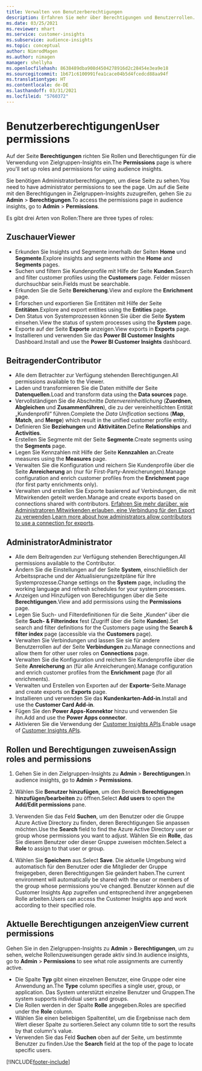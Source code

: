 ```yaml
---
title: Verwalten von Benutzerberechtigungen
description: Erfahren Sie mehr über Berechtigungen und Benutzerrollen.
ms.date: 03/25/2021
ms.reviewer: mhart
ms.service: customer-insights
ms.subservice: audience-insights
ms.topic: conceptual
author: NimrodMagen
ms.author: nimagen
manager: shellyha
ms.openlocfilehash: 8638489dba908d4504278916d2c28454e3ea9e18
ms.sourcegitcommit: 1b671c6100991fea1cace04b5d4fcedcd88aa94f
ms.translationtype: HT
ms.contentlocale: de-DE
ms.lasthandoff: 03/31/2021
ms.locfileid: "5760372"
---
```

# <a name="user-permissions"></a><span data-ttu-id="340ee-103">Benutzerberechtigungen</span><span class="sxs-lookup"><span data-stu-id="340ee-103">User permissions</span></span>

<span data-ttu-id="340ee-104">Auf der Seite **Berechtigungen** richten Sie Rollen und Berechtigungen für die Verwendung von Zielgruppen-Insights ein.</span><span class="sxs-lookup"><span data-stu-id="340ee-104">The **Permissions** page is where you'll set up roles and permissions for using audience insights.</span></span>

<span data-ttu-id="340ee-105">Sie benötigen Administratorberechtigungen, um diese Seite zu sehen.</span><span class="sxs-lookup"><span data-stu-id="340ee-105">You need to have administrator permissions to see the page.</span></span> <span data-ttu-id="340ee-106">Um auf die Seite mit den Berechtigungen in Zielgruppen-Insights zuzugreifen, gehen Sie zu **Admin** > **Berechtigungen**.</span><span class="sxs-lookup"><span data-stu-id="340ee-106">To access the permissions page in audience insights, go to **Admin** > **Permissions**.</span></span>

<span data-ttu-id="340ee-107">Es gibt drei Arten von Rollen:</span><span class="sxs-lookup"><span data-stu-id="340ee-107">There are three types of roles:</span></span>

## <a name="viewer"></a><span data-ttu-id="340ee-108">Zuschauer</span><span class="sxs-lookup"><span data-stu-id="340ee-108">Viewer</span></span>

- <span data-ttu-id="340ee-109">Erkunden Sie Insights und Segmente innerhalb der Seiten **Home** und **Segmente**.</span><span class="sxs-lookup"><span data-stu-id="340ee-109">Explore insights and segments within the **Home** and **Segments** pages.</span></span>
- <span data-ttu-id="340ee-110">Suchen und filtern Sie Kundenprofile mit Hilfe der Seite **Kunden**.</span><span class="sxs-lookup"><span data-stu-id="340ee-110">Search and filter customer profiles using the **Customers** page.</span></span> <span data-ttu-id="340ee-111">Felder müssen durchsuchbar sein.</span><span class="sxs-lookup"><span data-stu-id="340ee-111">Fields must be searchable.</span></span>
- <span data-ttu-id="340ee-112">Erkunden Sie die Seite **Bereicherung**.</span><span class="sxs-lookup"><span data-stu-id="340ee-112">View and explore the **Enrichment** page.</span></span>
- <span data-ttu-id="340ee-113">Erforschen und exportieren Sie Entitäten mit Hilfe der Seite **Entitäten**.</span><span class="sxs-lookup"><span data-stu-id="340ee-113">Explore and export entities using the **Entities** page.</span></span>
- <span data-ttu-id="340ee-114">Den Status von Systemprozessen können Sie über die Seite **System** einsehen.</span><span class="sxs-lookup"><span data-stu-id="340ee-114">View the status of system processes  using the **System** page.</span></span>
- <span data-ttu-id="340ee-115">Exporte auf der Seite **Exporte** anzeigen.</span><span class="sxs-lookup"><span data-stu-id="340ee-115">View exports in **Exports** page.</span></span>
- <span data-ttu-id="340ee-116">Installieren und verwenden Sie das **Power BI Customer Insights** Dashboard.</span><span class="sxs-lookup"><span data-stu-id="340ee-116">Install and use the **Power BI Customer Insights** dashboard.</span></span>

## <a name="contributor"></a><span data-ttu-id="340ee-117">Beitragender</span><span class="sxs-lookup"><span data-stu-id="340ee-117">Contributor</span></span>

- <span data-ttu-id="340ee-118">Alle dem Betrachter zur Verfügung stehenden Berechtigungen.</span><span class="sxs-lookup"><span data-stu-id="340ee-118">All permissions available to the Viewer.</span></span>
- <span data-ttu-id="340ee-119">Laden und transformieren Sie die Daten mithilfe der Seite **Datenquellen**.</span><span class="sxs-lookup"><span data-stu-id="340ee-119">Load and transform data using the **Data sources** page.</span></span>
- <span data-ttu-id="340ee-120">Vervollständigen Sie die Abschnitte *Datenvereinheitlichung* (**Zuordnen**, **Abgleichen** und **Zusammenführen**), die zu der vereinheitlichten Entität „Kundenprofil“ führen.</span><span class="sxs-lookup"><span data-stu-id="340ee-120">Complete the *Data Unification* sections (**Map**, **Match**, and **Merge**) which result in the unified customer profile entity.</span></span>
- <span data-ttu-id="340ee-121">Definieren Sie **Beziehungen** und **Aktivitäten**.</span><span class="sxs-lookup"><span data-stu-id="340ee-121">Define **Relationships** and **Activities**.</span></span>
- <span data-ttu-id="340ee-122">Erstellen Sie Segmente mit der Seite **Segmente**.</span><span class="sxs-lookup"><span data-stu-id="340ee-122">Create segments using the **Segments** page.</span></span>
- <span data-ttu-id="340ee-123">Legen Sie Kennzahlen mit Hilfe der Seite **Kennzahlen** an.</span><span class="sxs-lookup"><span data-stu-id="340ee-123">Create measures using the **Measures** page.</span></span>
- <span data-ttu-id="340ee-124">Verwalten Sie die Konfiguration und reichern Sie Kundenprofile über die Seite **Anreicherung** an (nur für First-Party-Anreicherungen).</span><span class="sxs-lookup"><span data-stu-id="340ee-124">Manage configuration and enrich customer profiles from the **Enrichment** page (for first party enrichments only).</span></span>
- <span data-ttu-id="340ee-125">Verwalten und erstellen Sie Exporte basierend auf Verbindungen, die mit Mitwirkenden geteilt werden.</span><span class="sxs-lookup"><span data-stu-id="340ee-125">Manage and create exports based on connections shared with contributors.</span></span> <span data-ttu-id="340ee-126">[Erfahren Sie mehr darüber, wie Administratoren Mitwirkenden erlauben, eine Verbindung für den Export zu verwenden](connections.md#allow-contributors-to-use-a-connection-for-exports).</span><span class="sxs-lookup"><span data-stu-id="340ee-126">[Learn more about how administrators allow contributors to use a connection for exports](connections.md#allow-contributors-to-use-a-connection-for-exports).</span></span>

## <a name="administrator"></a><span data-ttu-id="340ee-127">Administrator</span><span class="sxs-lookup"><span data-stu-id="340ee-127">Administrator</span></span>

- <span data-ttu-id="340ee-128">Alle dem Beitragenden zur Verfügung stehenden Berechtigungen.</span><span class="sxs-lookup"><span data-stu-id="340ee-128">All permissions available to the Contributor.</span></span>
- <span data-ttu-id="340ee-129">Ändern Sie die Einstellungen auf der Seite **System**, einschließlich der Arbeitssprache und der Aktualisierungszeitpläne für Ihre Systemprozesse.</span><span class="sxs-lookup"><span data-stu-id="340ee-129">Change settings on the **System** page, including the working language and refresh schedules for your system processes.</span></span>
- <span data-ttu-id="340ee-130">Anzeigen und Hinzufügen von Berechtigungen über die Seite **Berechtigungen**.</span><span class="sxs-lookup"><span data-stu-id="340ee-130">View and add permissions using the **Permissions** page.</span></span>
- <span data-ttu-id="340ee-131">Legen Sie Such- und Filterdefinitionen für die Seite „Kunden“ über die Seite **Such- & Filterindex** fest (Zugriff über die Seite **Kunden**).</span><span class="sxs-lookup"><span data-stu-id="340ee-131">Set search and filter definitions for the Customers page using the **Search & filter index** page (accessible via the **Customers** page).</span></span>
- <span data-ttu-id="340ee-132">Verwalten Sie Verbindungen und lassen Sie sie für andere Benutzerrollen auf der Seite **Verbindungen** zu.</span><span class="sxs-lookup"><span data-stu-id="340ee-132">Manage connections and allow them for other user roles on **Connections** page.</span></span>
- <span data-ttu-id="340ee-133">Verwalten Sie die Konfiguration und reichern Sie Kundenprofile über die Seite **Anreicherung** an (für alle Anreicherungen).</span><span class="sxs-lookup"><span data-stu-id="340ee-133">Manage configuration and enrich customer profiles from the **Enrichment** page (for all enrichments).</span></span>
- <span data-ttu-id="340ee-134">Verwalten und Erstellen von Exporten auf der **Exporte**-Seite.</span><span class="sxs-lookup"><span data-stu-id="340ee-134">Manage and create exports on **Exports** page.</span></span>
- <span data-ttu-id="340ee-135">Installieren und verwenden Sie das **Kundenkarten-Add-in**.</span><span class="sxs-lookup"><span data-stu-id="340ee-135">Install and use the **Customer Card Add-in**.</span></span>
- <span data-ttu-id="340ee-136">Fügen Sie den **Power Apps-Konnektor** hinzu und verwenden Sie ihn.</span><span class="sxs-lookup"><span data-stu-id="340ee-136">Add and use the **Power Apps connector**.</span></span>
- <span data-ttu-id="340ee-137">Aktivieren Sie die Verwendung der [Customer Insights APIs](apis.md).</span><span class="sxs-lookup"><span data-stu-id="340ee-137">Enable usage of [Customer Insights APIs](apis.md).</span></span>

## <a name="assign-roles-and-permissions"></a><span data-ttu-id="340ee-138">Rollen und Berechtigungen zuweisen</span><span class="sxs-lookup"><span data-stu-id="340ee-138">Assign roles and permissions</span></span>

1. <span data-ttu-id="340ee-139">Gehen Sie in den Zielgruppen-Insights zu **Admin** > **Berechtigungen**.</span><span class="sxs-lookup"><span data-stu-id="340ee-139">In audience insights, go to **Admin** > **Permissions**.</span></span>

1. <span data-ttu-id="340ee-140">Wählen Sie **Benutzer hinzufügen**, um den Bereich **Berechtigungen hinzufügen/bearbeiten** zu öffnen.</span><span class="sxs-lookup"><span data-stu-id="340ee-140">Select **Add users** to open the **Add/Edit permissions** pane.</span></span>

1. <span data-ttu-id="340ee-141">Verwenden Sie das Feld **Suchen**, um den Benutzer oder die Gruppe Azure Active Directory zu finden, deren Berechtigungen Sie anpassen möchten.</span><span class="sxs-lookup"><span data-stu-id="340ee-141">Use the **Search** field to find the Azure Active Directory user or group whose permissions you want to adjust.</span></span> <span data-ttu-id="340ee-142">Wählen Sie ein **Rolle**, das Sie diesem Benutzer oder dieser Gruppe zuweisen möchten.</span><span class="sxs-lookup"><span data-stu-id="340ee-142">Select a **Role** to assign to that user or group.</span></span>

1. <span data-ttu-id="340ee-143">Wählen Sie **Speichern** aus.</span><span class="sxs-lookup"><span data-stu-id="340ee-143">Select **Save**.</span></span> <span data-ttu-id="340ee-144">Die aktuelle Umgebung wird automatisch für den Benutzer oder die Mitglieder der Gruppe freigegeben, deren Berechtigungen Sie geändert haben.</span><span class="sxs-lookup"><span data-stu-id="340ee-144">The current environment will automatically be shared with the user or members of the group whose permissions you've changed.</span></span> <span data-ttu-id="340ee-145">Benutzer können auf die Customer Insights App zugreifen und entsprechend ihrer angegebenen Rolle arbeiten.</span><span class="sxs-lookup"><span data-stu-id="340ee-145">Users can access the Customer Insights app and work according to their specified role.</span></span>

## <a name="view-current-permissions"></a><span data-ttu-id="340ee-146">Aktuelle Berechtigungen anzeigen</span><span class="sxs-lookup"><span data-stu-id="340ee-146">View current permissions</span></span>

<span data-ttu-id="340ee-147">Gehen Sie in den Zielgruppen-Insights zu **Admin** > **Berechtigungen**, um zu sehen, welche Rollenzuweisungen gerade aktiv sind.</span><span class="sxs-lookup"><span data-stu-id="340ee-147">In audience insights, go to **Admin** > **Permissions** to see what role assignments are currently active.</span></span>

- <span data-ttu-id="340ee-148">Die Spalte **Typ** gibt einen einzelnen Benutzer, eine Gruppe oder eine Anwendung an.</span><span class="sxs-lookup"><span data-stu-id="340ee-148">The **Type** column specifies a single user, group, or application.</span></span> <span data-ttu-id="340ee-149">Das System unterstützt einzelne Benutzer und Gruppen.</span><span class="sxs-lookup"><span data-stu-id="340ee-149">The system supports individual users and groups.</span></span>
- <span data-ttu-id="340ee-150">Die Rollen werden in der Spalte **Rolle** angegeben.</span><span class="sxs-lookup"><span data-stu-id="340ee-150">Roles are specified under the **Role** column.</span></span>
- <span data-ttu-id="340ee-151">Wählen Sie einen beliebigen Spaltentitel, um die Ergebnisse nach dem Wert dieser Spalte zu sortieren.</span><span class="sxs-lookup"><span data-stu-id="340ee-151">Select any column title to sort the results by that column's value.</span></span>
- <span data-ttu-id="340ee-152">Verwenden Sie das Feld **Suchen** oben auf der Seite, um bestimmte Benutzer zu finden.</span><span class="sxs-lookup"><span data-stu-id="340ee-152">Use the **Search** field at the top of the page to locate specific users.</span></span>


[!INCLUDE[footer-include](../includes/footer-banner.md)]
